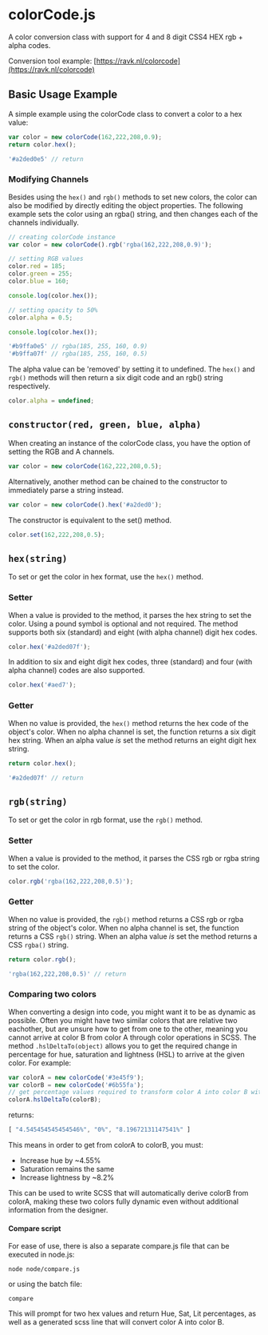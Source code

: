 # colorCode.js

A color conversion class with support for 4 and 8 digit CSS4 HEX rgb + alpha codes.

Conversion tool example: [https://ravk.nl/colorcode](https://ravk.nl/colorcode)

## Basic Usage Example

A simple example using the colorCode class to convert a color to a hex value:

```javascript
var color = new colorCode(162,222,208,0.9);
return color.hex();
```

```javascript
'#a2ded0e5' // return
```

### Modifying Channels

Besides using the ```hex()``` and ```rgb()``` methods to set new colors, the color can also be modified by directly editing the object properties. The following example sets the color using an rgba() string, and then changes each of the channels individually.

```javascript
// creating colorCode instance
var color = new colorCode().rgb('rgba(162,222,208,0.9)');

// setting RGB values
color.red = 185;
color.green = 255;
color.blue = 160;

console.log(color.hex());

// setting opacity to 50%
color.alpha = 0.5;

console.log(color.hex());
```

```javascript
'#b9ffa0e5' // rgba(185, 255, 160, 0.9)
'#b9ffa07f' // rgba(185, 255, 160, 0.5)
```

The alpha value can be 'removed' by setting it to undefined. The ```hex()``` and ```rgb()``` methods will then return a six digit code and an rgb() string respectively.

```javascript
color.alpha = undefined;
```

## ```constructor(red, green, blue, alpha)```

When creating an instance of the colorCode class, you have the option of setting the RGB and A channels.

```javascript
var color = new colorCode(162,222,208,0.5);
```

Alternatively, another method can be chained to the constructor to immediately parse a string instead.

```javascript
var color = new colorCode().hex('#a2ded0');
```

The constructor is equivalent to the set() method.

```javascript
color.set(162,222,208,0.5);
```

## ```hex(string)```

To set or get the color in hex format, use the ```hex()``` method.

### Setter

When a value is provided to the method, it parses the hex string to set the color. Using a pound symbol is optional and not required. The method supports both six (standard) and eight (with alpha channel) digit hex codes.

```javascript
color.hex('#a2ded07f');
```

In addition to six and eight digit hex codes, three (standard) and four (with alpha channel) codes are also supported.

```javascript
color.hex('#aed7');
```

### Getter

When no value is provided, the ```hex()``` method returns the hex code of the object's color. When no alpha channel is set, the function returns a six digit hex string. When an alpha value *is* set the method returns an eight digit hex string.

```javascript
return color.hex();
```
```javascript
'#a2ded07f' // return
```

## ```rgb(string)```

To set or get the color in rgb format, use the ```rgb()``` method.

### Setter

When a value is provided to the method, it parses the CSS rgb or rgba string to set the color.

```javascript
color.rgb('rgba(162,222,208,0.5)');
```

### Getter

When no value is provided, the ```rgb()``` method returns a CSS rgb or rgba string of the object's color. When no alpha channel is set, the function returns a CSS ```rgb()``` string. When an alpha value *is* set the method returns a CSS ```rgba()``` string.

```javascript
return color.rgb();
```
```javascript
'rgba(162,222,208,0.5)' // return
```

### Comparing two colors

When converting a design into code, you might want it to be as dynamic as possible. Often you might have two similar colors that are relative two eachother, but are unsure how to get from one to the other, meaning you cannot arrive at color B from color A through color operations in SCSS. The method ```.hslDeltaTo(object)``` allows you to get the required change in percentage for hue, saturation and lightness (HSL) to arrive at the given color. For example:

```javascript
var colorA = new colorCode('#3e45f9');
var colorB = new colorCode('#6b55fa');
// get percentage values required to transform color A into color B with HSL operations
colorA.hslDeltaTo(colorB);
```

returns:

```javascript
[ "4.545454545454546%", "0%", "8.19672131147541%" ]
```

This means in order to get from colorA to colorB, you must:

* Increase hue by ~4.55%
* Saturation remains the same
* Increase lightness by ~8.2%

This can be used to write SCSS that will automatically derive colorB from colorA, making these two colors fully dynamic even without additional information from the designer.

#### Compare script

For ease of use, there is also a separate compare.js file that can be executed in node.js:

```
node node/compare.js
```

or using the batch file:

```
compare
```

This will prompt for two hex values and return Hue, Sat, Lit percentages, as well as a generated scss line that will convert color A into color B.